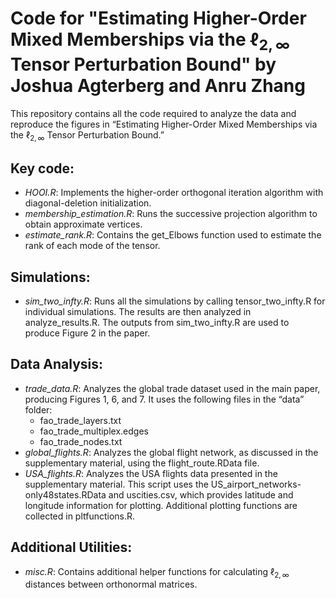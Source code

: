 # Code for "Estimating Higher-Order Mixed Memberships via the $\ell_{2,\infty}$ Tensor Perturbation Bound" by Joshua Agterberg and Anru Zhang

This repository contains all the code required to analyze the data and reproduce the figures in “Estimating Higher-Order Mixed Memberships via the $\ell_{2,\infty}$ Tensor Perturbation Bound.”

## Key code:
- *HOOI.R*: Implements the higher-order orthogonal iteration algorithm with diagonal-deletion initialization.
- *membership_estimation.R*: Runs the successive projection algorithm to obtain approximate vertices.
- *estimate_rank.R*: Contains the get_Elbows function used to estimate the rank of each mode of the tensor.

## Simulations:
- *sim_two_infty.R*: Runs all the simulations by calling tensor_two_infty.R for individual simulations. The results are then analyzed in analyze_results.R. The outputs from sim_two_infty.R are used to produce Figure 2 in the paper.

## Data Analysis:
- *trade_data.R*: Analyzes the global trade dataset used in the main paper, producing Figures 1, 6, and 7. It uses the following files in the “data” folder:
	- fao_trade_layers.txt
	- fao_trade_multiplex.edges
	- fao_trade_nodes.txt
- *global_flights.R*: Analyzes the global flight network, as discussed in the supplementary material, using the flight_route.RData file.
- *USA_flights.R*: Analyzes the USA flights data presented in the supplementary material. This script uses the US_airport_networks-only48states.RData and uscities.csv, which provides latitude and longitude information for plotting. Additional plotting functions are collected in pltfunctions.R.

## Additional Utilities:
- *misc.R*: Contains additional helper functions for calculating  $\ell_{2,\infty}$ distances between orthonormal matrices.